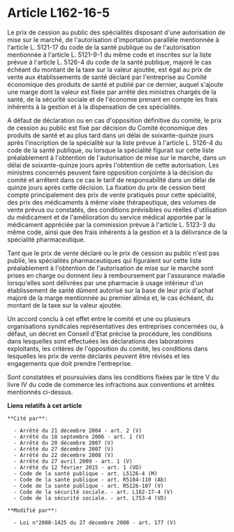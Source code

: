 # Article L162-16-5

Le prix de cession au public des spécialités disposant d'une autorisation de mise sur le marché, de l'autorisation
d'importation parallèle mentionnée à l'article L. 5121-17  du code de la santé publique ou de l'autorisation mentionnée à
l'article L. 5121-9-1 du même code et inscrites sur la liste prévue à l'article L. 5126-4 du code de la santé publique,
majoré le cas échéant du montant de la taxe sur la valeur ajoutée, est égal au prix de vente aux établissements de santé
déclaré par l'entreprise au Comité économique des produits de santé et publié par ce dernier, auquel s'ajoute une marge dont
la valeur est fixée par arrêté des ministres chargés de la santé, de la sécurité sociale et de l'économie prenant en compte
les frais inhérents à la gestion et à la dispensation de ces spécialités.

A défaut de déclaration ou en cas d'opposition définitive du comité, le prix de cession au public est fixé par décision du
Comité économique des produits de santé et au plus tard dans un délai de soixante-quinze jours après l'inscription de la
spécialité sur la liste prévue à l'article L. 5126-4 du code de la santé publique, ou lorsque la spécialité figurait sur
cette liste préalablement à l'obtention de l'autorisation de mise sur le marché, dans un délai de soixante-quinze jours après
l'obtention de cette autorisation. Les ministres concernés peuvent faire opposition conjointe à la décision du comité et
arrêtent dans ce cas le tarif de responsabilité dans un délai de quinze jours après cette décision. La fixation du prix de
cession tient compte principalement des prix de vente pratiqués pour cette spécialité, des prix des médicaments à même visée
thérapeutique, des volumes de vente prévus ou constatés, des conditions prévisibles ou réelles d'utilisation du médicament et
de l'amélioration du service médical apportée par le médicament appréciée par la commission prévue à l'article L. 5123-3 du
même code, ainsi que des frais inhérents à la gestion et à la délivrance de la spécialité pharmaceutique.

Tant que le prix de vente déclaré ou le prix de cession au public n'est pas publié, les spécialités pharmaceutiques qui
figuraient sur cette liste préalablement à l'obtention de l'autorisation de mise sur le marché sont prises en charge ou
donnent lieu à remboursement par l'assurance maladie lorsqu'elles sont délivrées par une pharmacie à usage intérieur d'un
établissement de santé dûment autorisé sur la base de leur prix d'achat majoré de la marge mentionnée au premier alinéa et,
le cas échéant, du montant de la taxe sur la valeur ajoutée.

Un accord conclu à cet effet entre le comité et une ou plusieurs organisations syndicales représentatives des entreprises
concernées ou, à défaut, un décret en Conseil d'Etat précise la procédure, les conditions dans lesquelles sont effectuées les
déclarations des laboratoires exploitants, les critères de l'opposition du comité, les conditions dans lesquelles les prix de
vente déclarés peuvent être révisés et les engagements que doit prendre l'entreprise.

Sont constatées et poursuivies dans les conditions fixées par le titre V du livre IV du code de commerce les infractions aux
conventions et arrêtés mentionnés ci-dessus.

**Liens relatifs à cet article**

	**Cité par**:

	  - Arrêté du 21 décembre 2004 - art. 2 (V)
	  - Arrêté du 18 septembre 2006 - art. 1 (V)
	  - Arrêté du 20 décembre 2007 (V)
	  - Arrêté du 27 décembre 2007 (V)
	  - Arrêté du 22 décembre 2008 (V)
	  - Arrêté du 27 avril 2009 - art. 1 (V)
	  - Arrêté du 12 février 2015 - art. 1 (VD)
	  - Code de la santé publique - art. L5126-4 (M)
	  - Code de la santé publique - art. R5104-110 (Ab)
	  - Code de la santé publique - art. R5126-107 (V)
	  - Code de la sécurité sociale. - art. L162-17-4 (V)
	  - Code de la sécurité sociale. - art. L753-4 (VD)

	**Modifié par**:

	  - Loi n°2008-1425 du 27 décembre 2008 - art. 177 (V)
